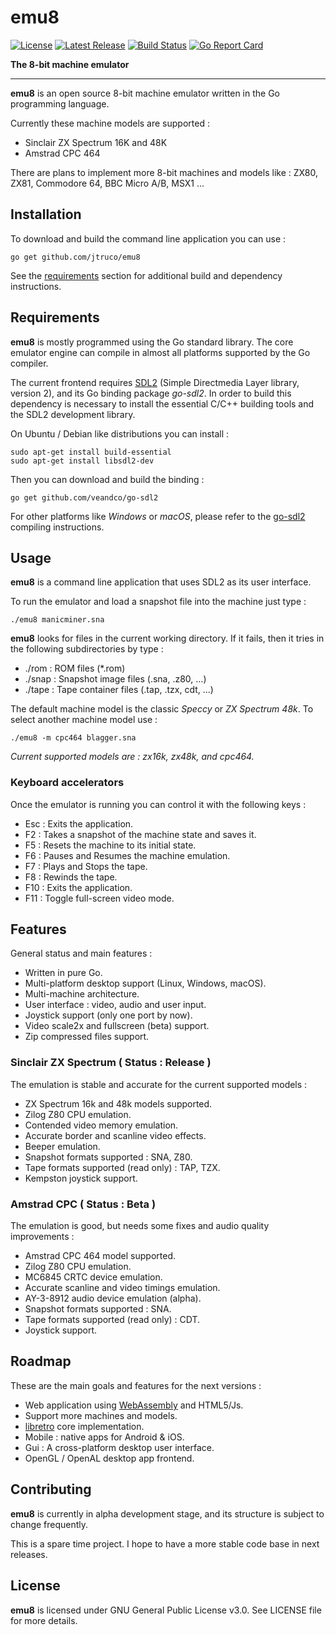 # emu8

[![License](https://img.shields.io/github/license/jtruco/emu8.svg?style=flat)](https://github.com/jtruco/emu8/blob/master/LICENSE)
[![Latest Release](https://img.shields.io/github/v/release/jtruco/emu8)](https://github.com/jtruco/emu8/releases/latest)
[![Build Status](https://travis-ci.com/jtruco/emu8.svg?branch=master)](https://travis-ci.com/jtruco/emu8)
[![Go Report Card](https://goreportcard.com/badge/github.com/jtruco/emu8)](https://goreportcard.com/report/github.com/jtruco/emu8)

**The 8-bit machine emulator**

---

**emu8** is an open source 8-bit machine emulator written in the Go programming language.

Currently these machine models are supported :
- Sinclair ZX Spectrum 16K and 48K
- Amstrad CPC 464

There are plans to implement more 8-bit machines and models like : ZX80, ZX81, Commodore 64, BBC Micro A/B, MSX1 ...

## Installation

To download and build the command line application you can use :
```
go get github.com/jtruco/emu8
```

See the [requirements](#requirements) section for additional build and dependency instructions.

## Requirements

**emu8** is mostly programmed using the Go standard library. The core emulator engine can compile in almost all platforms supported by the Go compiler.

The current frontend requires [SDL2](http://libsdl.org/) (Simple Directmedia Layer library, version 2), and its Go binding package *go-sdl2*.
In order to build this dependency is necessary to install the essential C/C++ building tools and the SDL2 development library.

On Ubuntu / Debian like distributions you can install :
```
sudo apt-get install build-essential
sudo apt-get install libsdl2-dev
```

Then you can download and build the binding :
```
go get github.com/veandco/go-sdl2
```

For other platforms like *Windows* or *macOS*, please refer to the [go-sdl2](https://github.com/veandco/go-sdl2) compiling instructions.

## Usage

**emu8** is a command line application that uses SDL2 as its user interface.

To run the emulator and load a snapshot file into the machine just type :
```
./emu8 manicminer.sna
```

**emu8** looks for files in the current working directory. If it fails, then it tries in the following subdirectories by type :
- ./rom : ROM files (*.rom)
- ./snap : Snapshot image files (.sna, .z80, ...)
- ./tape : Tape container files (.tap, .tzx, cdt, ...)

The default machine model is the classic *Speccy* or *ZX Spectrum 48k*.
To select another machine model use :
```
./emu8 -m cpc464 blagger.sna
```

*Current supported models are : zx16k, zx48k, and cpc464.*

### Keyboard accelerators
Once the emulator is running you can control it with the following keys :
- Esc : Exits the application.
- F2 : Takes a snapshot of the machine state and saves it.
- F5 : Resets the machine to its initial state.
- F6 : Pauses and Resumes the machine emulation.
- F7 : Plays and Stops the tape.
- F8 : Rewinds the tape.
- F10 : Exits the application.
- F11 : Toggle full-screen video mode.

## Features

General status and main features :
- Written in pure Go.
- Multi-platform desktop support (Linux, Windows, macOS).
- Multi-machine architecture.
- User interface : video, audio and user input.
- Joystick support (only one port by now).
- Video scale2x and fullscreen (beta) support.
- Zip compressed files support.

### Sinclair ZX Spectrum ( Status : Release )
The emulation is stable and accurate for the current supported models :
- ZX Spectrum 16k and 48k models supported.
- Zilog Z80 CPU emulation.
- Contended video memory emulation.
- Accurate border and scanline video effects.
- Beeper emulation.
- Snapshot formats supported : SNA, Z80.
- Tape formats supported (read only) : TAP, TZX.
- Kempston joystick support.

### Amstrad CPC ( Status : Beta )
The emulation is good, but needs some fixes and audio quality improvements :
- Amstrad CPC 464 model supported.
- Zilog Z80 CPU emulation.
- MC6845 CRTC device emulation.
- Accurate scanline and video timings emulation.
- AY-3-8912 audio device emulation (alpha).
- Snapshot formats supported : SNA.
- Tape formats supported (read only) : CDT.
- Joystick support.

## Roadmap
These are the main goals and features for the next versions :
- Web application using [WebAssembly](https://github.com/golang/go/wiki/WebAssembly) and HTML5/Js.
- Support more machines and models.
- [libretro](https://github.com/libretro) core implementation.
- Mobile : native apps for Android & iOS.
- Gui : A cross-platform desktop user interface.
- OpenGL / OpenAL desktop app frontend.

## Contributing

**emu8** is currently in alpha development stage, and its structure is subject to change frequently.

This is a spare time project. I hope to have a more stable code base in next releases.

## License

**emu8** is licensed under GNU General Public License v3.0. See LICENSE file for more details.
